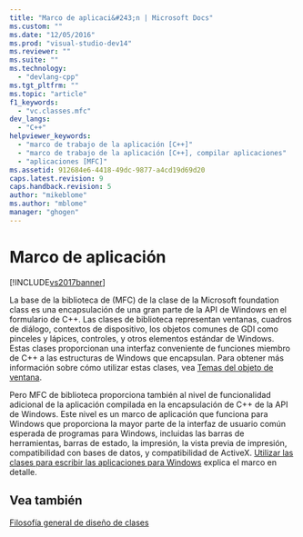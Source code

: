 ```yaml
---
title: "Marco de aplicaci&#243;n | Microsoft Docs"
ms.custom: ""
ms.date: "12/05/2016"
ms.prod: "visual-studio-dev14"
ms.reviewer: ""
ms.suite: ""
ms.technology: 
  - "devlang-cpp"
ms.tgt_pltfrm: ""
ms.topic: "article"
f1_keywords: 
  - "vc.classes.mfc"
dev_langs: 
  - "C++"
helpviewer_keywords: 
  - "marco de trabajo de la aplicación [C++]"
  - "marco de trabajo de la aplicación [C++], compilar aplicaciones"
  - "aplicaciones [MFC]"
ms.assetid: 912684e6-4418-49dc-9877-a4cd19d69d20
caps.latest.revision: 9
caps.handback.revision: 5
author: "mikeblome"
ms.author: "mblome"
manager: "ghogen"
---
```

# Marco de aplicaci&#243;n
[!INCLUDE[vs2017banner](../assembler/inline/includes/vs2017banner.md)]

La base de la biblioteca de \(MFC\) de la clase de la Microsoft foundation class es una encapsulación de una gran parte de la API de Windows en el formulario de C\+\+.  Las clases de biblioteca representan ventanas, cuadros de diálogo, contextos de dispositivo, los objetos comunes de GDI como pinceles y lápices, controles, y otros elementos estándar de Windows.  Estas clases proporcionan una interfaz conveniente de funciones miembro de C\+\+ a las estructuras de Windows que encapsulan.  Para obtener más información sobre cómo utilizar estas clases, vea [Temas del objeto de ventana](../mfc/window-objects.md).  
  
 Pero MFC de biblioteca proporciona también al nivel de funcionalidad adicional de la aplicación compilada en la encapsulación de C\+\+ de la API de Windows.  Este nivel es un marco de aplicación que funciona para Windows que proporciona la mayor parte de la interfaz de usuario común esperada de programas para Windows, incluidas las barras de herramientas, barras de estado, la impresión, la vista previa de impresión, compatibilidad con bases de datos, y compatibilidad de ActiveX.  [Utilizar las clases para escribir las aplicaciones para Windows](../mfc/using-the-classes-to-write-applications-for-windows.md) explica el marco en detalle.  
  
## Vea también  
 [Filosofía general de diseño de clases](../mfc/general-class-design-philosophy.md)